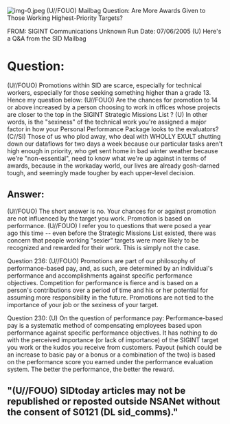 ![img-0.jpeg](img-0.jpeg)
(U//FOUO) Mailbag Question: Are More Awards Given to Those Working Highest-Priority Targets?

FROM: SIGINT Communications
Unknown
Run Date: 07/06/2005
(U) Here's a Q\&A from the SID Mailbag

# Question: 

(U//FOUO) Promotions within SID are scarce, especially for technical workers, especially for those seeking something higher than a grade 13. Hence my question below:
(U//FOUO) Are the chances for promotion to 14 or above increased by a person choosing to work in offices whose projects are closer to the top in the SIGINT Strategic Missions List ?
(U) In other words, is the "sexiness" of the technical work you're assigned a major factor in how your Personal Performance Package looks to the evaluators?
(C//SI) Those of us who plod away, who deal with WHOLLY EXULT shutting down our dataflows for two days a week because our particular tasks aren't high enough in priority, who get sent home in bad winter weather because we're "non-essential", need to know what we're up against in terms of awards, because in the workaday world, our lives are already gosh-darned tough, and seemingly made tougher by each upper-level decision.

## Answer:

(U//FOUO) The short answer is no. Your chances for or against promotion are not influenced by the target you work. Promotion is based on performance.
(U//FOUO) I refer you to questions that were posed a year ago this time -- even before the Strategic Missions List existed, there was concern that people working "sexier" targets were more likely to be recognized and rewarded for their work. This is simply not the case.

Question 236: (U//FOUO) Promotions are part of our philosophy of performance-based pay, and, as such, are determined by an individual's performance and accomplishments against specific performance objectives. Competition for performance is fierce and is based on a person's contributions over a period of time and his or her potential for assuming more responsibility in the future. Promotions are not tied to the importance of your job or the sexiness of your target.

Question 230: (U) On the question of performance pay: Performance-based pay is a systematic method of compensating employees based upon performance against specific performance objectives. It has nothing to do with the perceived importance (or lack of importance) of the SIGINT target you work or the kudos you receive from customers. Payout (which could be an increase to basic pay or a bonus or a combination of the two) is based on the performance score you earned under the performance evaluation system. The better the performance, the better the reward.

## "(U//FOUO) SIDtoday articles may not be republished or reposted outside NSANet without the consent of S0121 (DL sid_comms)."


